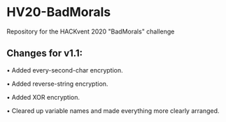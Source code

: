 # HV20-BadMorals
Repository for the HACKvent 2020 "BadMorals" challenge

## Changes for v1.1:
• Added every-second-char encryption.

• Added reverse-string encryption.

• Added XOR encryption.

• Cleared up variable names and made everything more clearly arranged.
